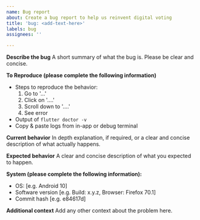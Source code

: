```yaml
---
name: Bug report
about: Create a bug report to help us reinvent digital voting
title: 'bug: <add-text-here>'
labels: bug
assignees: ''

---
```


**Describe the bug**
A short summary of what the bug is. Please be clear and concise.

**To Reproduce (please complete the following information)**
- Steps to reproduce the behavior:
    1. Go to '...'
    2. Click on '....'
    3. Scroll down to '....'
    4. See error
- Output of `flutter doctor -v`
- Copy & paste logs from in-app or debug terminal

**Current behavior**
In depth explanation, if required, or a clear and concise description of what actually happens.

**Expected behavior**
A clear and concise description of what you expected to happen.

**System (please complete the following information):**
 - OS: [e.g. Android 10]
 - Software version [e.g. Build: x.y.z, Browser: Firefox 70.1]
 - Commit hash [e.g. e84617d]

**Additional context**
Add any other context about the problem here.
